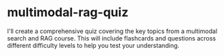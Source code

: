 # multimodal-rag-quiz
I'll create a comprehensive quiz covering the key topics from a multimodal search and RAG course. This will include flashcards and questions across different difficulty levels to help you test your understanding.
